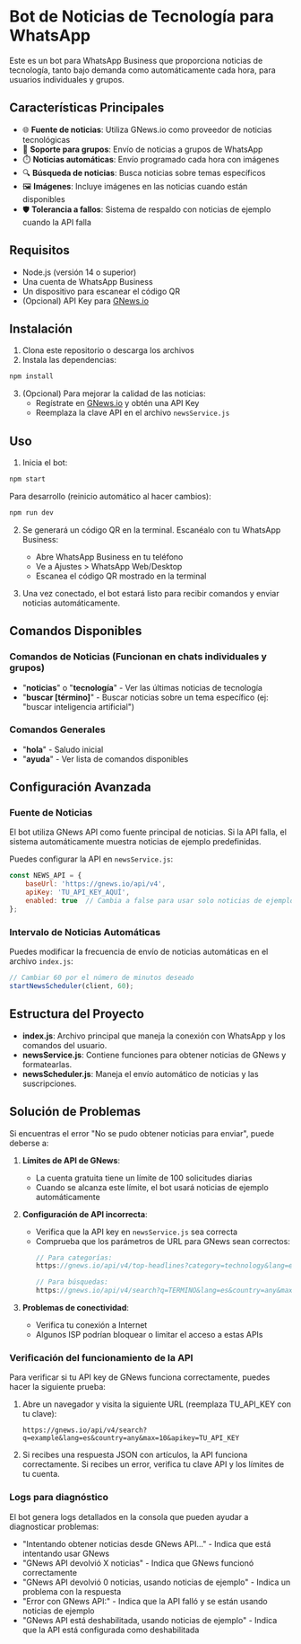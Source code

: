 # Bot de Noticias de Tecnología para WhatsApp

Este es un bot para WhatsApp Business que proporciona noticias de tecnología, tanto bajo demanda como automáticamente cada hora, para usuarios individuales y grupos.

## Características Principales

- 🌐 **Fuente de noticias**: Utiliza GNews.io como proveedor de noticias tecnológicas
- 📱 **Soporte para grupos**: Envío de noticias a grupos de WhatsApp
- ⏱️ **Noticias automáticas**: Envío programado cada hora con imágenes
- 🔍 **Búsqueda de noticias**: Busca noticias sobre temas específicos
- 🖼️ **Imágenes**: Incluye imágenes en las noticias cuando están disponibles
- 🛡️ **Tolerancia a fallos**: Sistema de respaldo con noticias de ejemplo cuando la API falla

## Requisitos

- Node.js (versión 14 o superior)
- Una cuenta de WhatsApp Business
- Un dispositivo para escanear el código QR
- (Opcional) API Key para [GNews.io](https://gnews.io/)

## Instalación

1. Clona este repositorio o descarga los archivos
2. Instala las dependencias:

```bash
npm install
```

3. (Opcional) Para mejorar la calidad de las noticias:
   - Regístrate en [GNews.io](https://gnews.io/) y obtén una API Key
   - Reemplaza la clave API en el archivo `newsService.js`

## Uso

1. Inicia el bot:

```bash
npm start
```

Para desarrollo (reinicio automático al hacer cambios):

```bash
npm run dev
```

2. Se generará un código QR en la terminal. Escanéalo con tu WhatsApp Business:
   - Abre WhatsApp Business en tu teléfono
   - Ve a Ajustes > WhatsApp Web/Desktop
   - Escanea el código QR mostrado en la terminal

3. Una vez conectado, el bot estará listo para recibir comandos y enviar noticias automáticamente.

## Comandos Disponibles

### Comandos de Noticias (Funcionan en chats individuales y grupos)
- "**noticias**" o "**tecnología**" - Ver las últimas noticias de tecnología
- "**buscar [término]**" - Buscar noticias sobre un tema específico (ej: "buscar inteligencia artificial")

### Comandos Generales
- "**hola**" - Saludo inicial
- "**ayuda**" - Ver lista de comandos disponibles

## Configuración Avanzada

### Fuente de Noticias
El bot utiliza GNews API como fuente principal de noticias. Si la API falla, el sistema automáticamente muestra noticias de ejemplo predefinidas.

Puedes configurar la API en `newsService.js`:

```javascript
const NEWS_API = {
    baseUrl: 'https://gnews.io/api/v4',
    apiKey: 'TU_API_KEY_AQUÍ',
    enabled: true  // Cambia a false para usar solo noticias de ejemplo
};
```

### Intervalo de Noticias Automáticas
Puedes modificar la frecuencia de envío de noticias automáticas en el archivo `index.js`:

```javascript
// Cambiar 60 por el número de minutos deseado
startNewsScheduler(client, 60);
```

## Estructura del Proyecto

- **index.js**: Archivo principal que maneja la conexión con WhatsApp y los comandos del usuario.
- **newsService.js**: Contiene funciones para obtener noticias de GNews y formatearlas.
- **newsScheduler.js**: Maneja el envío automático de noticias y las suscripciones.

## Solución de Problemas

Si encuentras el error "No se pudo obtener noticias para enviar", puede deberse a:

1. **Límites de API de GNews**: 
   - La cuenta gratuita tiene un límite de 100 solicitudes diarias
   - Cuando se alcanza este límite, el bot usará noticias de ejemplo automáticamente

2. **Configuración de API incorrecta**:
   - Verifica que la API key en `newsService.js` sea correcta
   - Comprueba que los parámetros de URL para GNews sean correctos:
     ```js
     // Para categorías:
     https://gnews.io/api/v4/top-headlines?category=technology&lang=es&country=any&max=10&apikey=TU_API_KEY
     
     // Para búsquedas:
     https://gnews.io/api/v4/search?q=TERMINO&lang=es&country=any&max=10&apikey=TU_API_KEY
     ```

3. **Problemas de conectividad**:
   - Verifica tu conexión a Internet
   - Algunos ISP podrían bloquear o limitar el acceso a estas APIs

### Verificación del funcionamiento de la API

Para verificar si tu API key de GNews funciona correctamente, puedes hacer la siguiente prueba:

1. Abre un navegador y visita la siguiente URL (reemplaza TU_API_KEY con tu clave):
   ```
   https://gnews.io/api/v4/search?q=example&lang=es&country=any&max=10&apikey=TU_API_KEY
   ```

2. Si recibes una respuesta JSON con artículos, la API funciona correctamente.
   Si recibes un error, verifica tu clave API y los límites de tu cuenta.

### Logs para diagnóstico

El bot genera logs detallados en la consola que pueden ayudar a diagnosticar problemas:

- "Intentando obtener noticias desde GNews API..." - Indica que está intentando usar GNews
- "GNews API devolvió X noticias" - Indica que GNews funcionó correctamente
- "GNews API devolvió 0 noticias, usando noticias de ejemplo" - Indica un problema con la respuesta
- "Error con GNews API:" - Indica que la API falló y se están usando noticias de ejemplo
- "GNews API está deshabilitada, usando noticias de ejemplo" - Indica que la API está configurada como deshabilitada